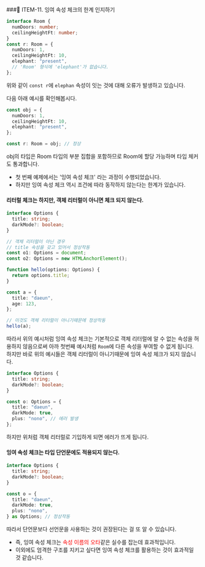 ###📌 ITEM-11. 잉여 속성 체크의 한계 인지하기

```typescript
interface Room {
  numDoors: number;
  ceilingHeightFt: number;
}
const r: Room = {
  numDoors: 1,
  ceilingHeightFt: 10,
  elephant: "present",
  // 'Room' 형식에 'elephant'가 없습니다.
};
```

위와 같이 `const r`에 `elephan` 속성이 잇는 것에 대해 오류가 발생하고 있습니다.

다음 아래 예시를 확인해봅시다.

```typescript
const obj = {
  numDoors: 1,
  ceilingHeightFt: 10,
  elephant: "present",
};

const r: Room = obj; // 정상
```

obj의 타입은 Room 타입의 부분 집합을 포함하므로 Room에 할당 가능하며 타입 체커도 통과합니다.
<br>

- 첫 번째 예제에서는 '잉여 속성 체크' 라는 과정이 수행되었습니다.
- 하지만 잉여 속성 체크 역시 조건에 따라 동작하지 않는다는 한계가 있습니다.

#### 리터럴 체크는 하지만, 객체 리터럴이 아니면 체크 되지 않는다.

```typescript
interface Options {
  title: string;
  darkMode?: boolean;
}

// 객체 리터럴이 아닌 경우
// title 속성을 갖고 있어서 정상작동
const o1: Options = document;
const o2: Options = new HTMLAnchorElement();

function hello(options: Options) {
  return options.title;
}

const a = {
  title: "daeun",
  age: 123,
};

// 이것도 객체 리터럴이 아니기때문에 정상작동
hello(a);
```

따라서 위의 예시처럼 잉여 속성 체크는 기본적으로 객체 리터럴에 알 수 없는 속성을 허용하지 않음으로써 아까 첫번째 예시처럼 `Room`에 다른 속성을 부여할 수 없게 됩니다. 하지만 바로 위의 예시들은 객체 리터럴이 아니기때문에 잉여 속성 체크가 되지 않습니다.

```typescript
interface Options {
  title: string;
  darkMode?: boolean;
}

const o: Options = {
  title: "daeun",
  darkMode: true,
  plus: "nono", // 에러 발생
};
```

하지만 위처럼 객체 리터럴로 기입하게 되면 에러가 뜨게 됩니다.
<br>

#### 잉여 속성 체크는 타입 단언문에도 적용되지 않는다.

```typescript
interface Options {
  title: string;
  darkMode?: boolean;
}

const o = {
  title: "daeun",
  darkMode: true,
  plus: "nono",
} as Options; // 정상작동
```

따라서 단언문보다 선언문을 사용하는 것이 권장된다는 걸 또 알 수 있습니다.
<br>

- 즉, 잉여 속성 체크는 <span style="color: red">속성 이름의 오타</span>같은 실수를 잡는데 효과적입니다.
- 이외에도 엄격한 구조를 지키고 싶다면 잉여 속성 체크를 활용하는 것이 효과적일 것 같습니다.
